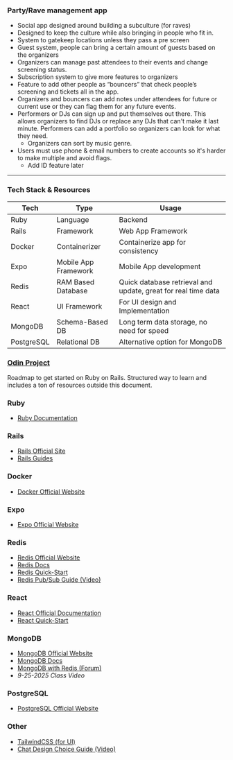 
### Party/Rave management app
- Social app designed around building a subculture (for raves)
- Designed to keep the culture while also bringing in people who fit in.
- System to gatekeep locations unless they pass a pre screen
- Guest system, people can bring a certain amount of guests based on the organizers
- Organizers can manage past attendees to their events and change screening status.
- Subscription system to give more features to organizers
- Feature to add other people as “bouncers” that check people’s screening and tickets all in the app.
- Organizers and bouncers can add notes under attendees for future or current use or they can flag them for any future events.
- Performers or DJs can sign up and put themselves out there. This allows organizers to find DJs or replace any DJs that can't make it last minute. Performers can add a portfolio so organizers can look for what they need.
	- Organizers can sort by music genre.
- Users must use phone & email numbers to create accounts so it's harder to make multiple and avoid flags.
	- Add ID feature later

---
### Tech Stack & Resources

| Tech       | Type                 | Usage                                                         |
| ---------- | -------------------- | ------------------------------------------------------------- |
| Ruby       | Language             | Backend                                                       |
| Rails      | Framework            | Web App Framework                                             |
| Docker     | Containerizer        | Containerize app for consistency                              |
| Expo       | Mobile App Framework | Mobile App development                                        |
| Redis      | RAM Based Database   | Quick database retrieval and update, great for real time data |
| React      | UI Framework         | For UI design and Implementation                              |
| MongoDB    | Schema-Based DB      | Long term data storage, no need for speed                     |
| PostgreSQL | Relational DB        | Alternative option for MongoDB                                |

### [Odin Project](https://www.theodinproject.com/paths/full-stack-ruby-on-rails)
Roadmap to get started on Ruby on Rails.
Structured way to learn and includes a ton of resources outside this document.

### Ruby
- [Ruby Documentation](https://docs.ruby-lang.org/en/3.2/index.html)

### Rails
- [Rails Official Site](https://rubyonrails.org/)
- [Rails Guides](https://guides.rubyonrails.org/)

### Docker
- [Docker Official Website](https://www.docker.com/)

### Expo
- [Expo Official Website](https://expo.dev/)

### Redis
- [Redis Official Website](https://redis.io/)
- [Redis Docs](https://redis.io/docs/latest/)
- [Redis Quick-Start](https://redis.io/docs/latest/get-started/)
- [Redis Pub/Sub Guide (Video)](https://www.youtube.com/watch?v=KIFA_fFzSbo)

### React
- [React Official Documentation](https://react.dev/)
- [React Quick-Start](https://react.dev/learn)

### MongoDB
- [MongoDB Official Website](https://www.mongodb.com/)
- [MongoDB Docs](https://www.mongodb.com/docs/)
- [MongoDB with Redis (Forum)](https://stackoverflow.com/questions/10696463/mongodb-with-redis)
- *9-25-2025 Class Video*

### PostgreSQL
- [PostgreSQL Official Website](https://www.postgresql.org/)

### Other
- [TailwindCSS (for UI)](https://tailwindcss.com/plus)
- [Chat Design Choice Guide (Video)](https://www.youtube.com/watch?v=1LIyqHsum2g)
